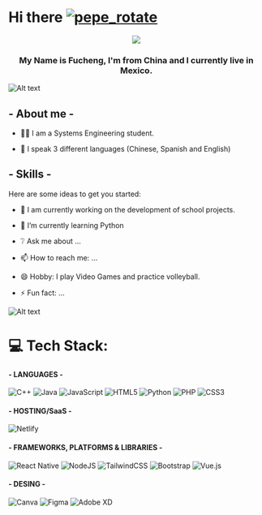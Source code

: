 # Hi there [![pepe_rotate](https://cdn3.emoji.gg/emojis/5730-pepe-rotate.gif)](https://emoji.gg/emoji/5730-pepe-rotate)

<div align="center"> <img src="https://64.media.tumblr.com/3878cd02a1b2bef02bf8ce3458e5ae71/fda038c77ba62e35-c7/s2048x3072/6e9c8236fcf56dd315c909b93e699f4d3aed16cd.pnj"> </div>

<h3 align="center">My Name is Fucheng, I'm from China and I currently live in Mexico.</h3>


![ Alt text](https://cdn.discordapp.com/attachments/880855919892791336/918390110360338482/BARRA.gif) 

## - About me -

- 👨‍💻 I am a Systems Engineering student.

- 💬 I speak 3 different languages (Chinese, Spanish and English)


## - Skills -

Here are some ideas to get you started:

- 🔭 I am currently working on the development of school projects.

- 🌱 I’m currently learning Python

- ❔ Ask me about ...

- 📫 How to reach me: ...

- 😄 Hobby: I play Video Games and practice volleyball.

- ⚡ Fun fact: ...



![ Alt text](https://cdn.discordapp.com/attachments/880855919892791336/918390110360338482/BARRA.gif) 



# 💻 Tech Stack:

#### **- LANGUAGES -**
![C++](https://img.shields.io/badge/c++-%2300599C.svg?style=for-the-badge&logo=c%2B%2B&logoColor=white)
![Java](https://img.shields.io/badge/java-%23ED8B00.svg?style=for-the-badge&logo=java&logoColor=white)
![JavaScript](https://img.shields.io/badge/javascript-%23323330.svg?style=for-the-badge&logo=javascript&logoColor=%23F7DF1E)
![HTML5](https://img.shields.io/badge/html5-%23E34F26.svg?style=for-the-badge&logo=html5&logoColor=white)
![Python](https://img.shields.io/badge/python-3670A0?style=for-the-badge&logo=python&logoColor=ffdd54)
![PHP](https://img.shields.io/badge/php-%23777BB4.svg?style=for-the-badge&logo=php&logoColor=white)
![CSS3](https://img.shields.io/badge/css3-%231572B6.svg?style=for-the-badge&logo=css3&logoColor=white)

#### **- HOSTING/SaaS -**
![Netlify](https://img.shields.io/badge/netlify-%23000000.svg?style=for-the-badge&logo=netlify&logoColor=#00C7B7)

#### **- FRAMEWORKS, PLATFORMS & LIBRARIES -**
![React Native](https://img.shields.io/badge/react_native-%2320232a.svg?style=for-the-badge&logo=react&logoColor=%2361DAFB)
![NodeJS](https://img.shields.io/badge/node.js-6DA55F?style=for-the-badge&logo=node.js&logoColor=white)
![TailwindCSS](https://img.shields.io/badge/tailwindcss-%2338B2AC.svg?style=for-the-badge&logo=tailwind-css&logoColor=white)
![Bootstrap](https://img.shields.io/badge/bootstrap-%23563D7C.svg?style=for-the-badge&logo=bootstrap&logoColor=white)
![Vue.js](https://img.shields.io/badge/vuejs-%2335495e.svg?style=for-the-badge&logo=vuedotjs&logoColor=%234FC08D)

#### **- DESING -**
![Canva](https://img.shields.io/badge/Canva-%2300C4CC.svg?style=for-the-badge&logo=Canva&logoColor=white)
![Figma](https://img.shields.io/badge/figma-%23F24E1E.svg?style=for-the-badge&logo=figma&logoColor=white)
![Adobe XD](https://img.shields.io/badge/Adobe%20XD-470137?style=for-the-badge&logo=Adobe%20XD&logoColor=#FF61F6)

<!-- Proudly created with GPRM ( https://gprm.itsvg.in ) -->
